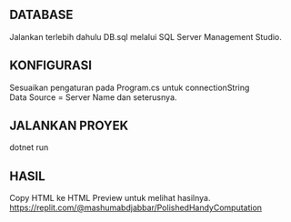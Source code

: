 ## DATABASE
Jalankan terlebih dahulu DB.sql melalui SQL Server Management Studio.

## KONFIGURASI
Sesuaikan pengaturan pada Program.cs untuk connectionString
<br>Data Source = Server Name
dan seterusnya. 

## JALANKAN PROYEK
dotnet run

## HASIL
Copy HTML ke HTML Preview untuk melihat hasilnya.
<br> https://replit.com/@mashumabdjabbar/PolishedHandyComputation